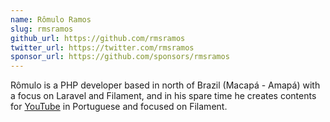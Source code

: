 ```yaml
---
name: Rômulo Ramos
slug: rmsramos
github_url: https://github.com/rmsramos
twitter_url: https://twitter.com/rmsramos
sponsor_url: https://github.com/sponsors/rmsramos
---
```

Rômulo is a PHP developer based in north of Brazil (Macapá - Amapá) with a focus on Laravel and Filament, and in his spare time he creates contents for [YouTube](https://www.youtube.com/@rmsramos/featured) in Portuguese and focused on Filament.

